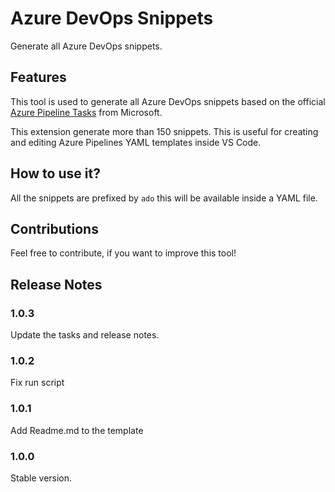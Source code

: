 # Azure DevOps Snippets

Generate all Azure DevOps snippets.

## Features

This tool is used to generate all Azure DevOps snippets based on the official [Azure Pipeline Tasks][github-microsoft-link] from Microsoft.

This extension generate more than 150 snippets. This is useful for creating and editing Azure Pipelines YAML templates inside VS Code.

## How to use it?

All the snippets are prefixed by `ado` this will be available inside a YAML file.

## Contributions

Feel free to contribute, if you want to improve this tool!

## Release Notes

### 1.0.3
Update the tasks and release notes.

### 1.0.2
Fix run script

### 1.0.1
Add Readme.md to the template

### 1.0.0
Stable version.

[github-microsoft-link]: https://github.com/microsoft/azure-pipelines-tasks
